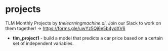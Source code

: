 # projects
TLM Monthly Projects by *thelearningmachine.ai*. Join our Slack to work on them together! -> https://forms.gle/uwYz5Qj6e5b4ydXV6

-  **tlm_project1** - build a model that predicts a car price based on a certain set of independent variables.
